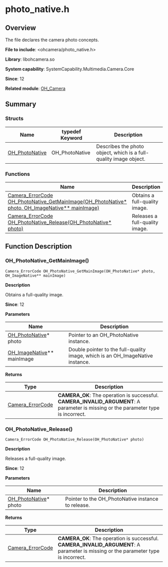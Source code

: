 # photo_native.h
<!--Kit: Camera Kit-->
<!--Subsystem: Multimedia-->
<!--Owner: @qano-->
<!--Designer: @leo_ysl-->
<!--Tester: @xchaosioda-->
<!--Adviser: @w_Machine_cc-->

## Overview

The file declares the camera photo concepts.

**File to include**: <ohcamera/photo_native.h>

**Library**: libohcamera.so

**System capability**: SystemCapability.Multimedia.Camera.Core

**Since**: 12

**Related module**: [OH_Camera](capi-oh-camera.md)

## Summary

### Structs

| Name| typedef Keyword| Description|
| -- | -- | -- |
| [OH_PhotoNative](capi-oh-camera-oh-photonative.md) | OH_PhotoNative | Describes the photo object, which is a full-quality image object.|

### Functions

| Name| Description|
| -- | -- |
| [Camera_ErrorCode OH_PhotoNative_GetMainImage(OH_PhotoNative* photo, OH_ImageNative** mainImage)](#oh_photonative_getmainimage) | Obtains a full-quality image.|
| [Camera_ErrorCode OH_PhotoNative_Release(OH_PhotoNative* photo)](#oh_photonative_release) | Releases a full-quality image.|

## Function Description

### OH_PhotoNative_GetMainImage()

```
Camera_ErrorCode OH_PhotoNative_GetMainImage(OH_PhotoNative* photo, OH_ImageNative** mainImage)
```

**Description**

Obtains a full-quality image.

**Since**: 12


**Parameters**

| Name| Description|
| -- | -- |
| [OH_PhotoNative](capi-oh-camera-oh-photonative.md)* photo | Pointer to an OH_PhotoNative instance.|
| [OH_ImageNative](../apis-image-kit/capi-image-imagenative-.md)** mainImage | Double pointer to the full-quality image, which is an OH_ImageNative instance.|

**Returns**

| Type| Description|
| -- | -- |
| [Camera_ErrorCode](capi-camera-h.md#camera_errorcode) | **CAMERA_OK**: The operation is successful.<br>         **CAMERA_INVALID_ARGUMENT**: A parameter is missing or the parameter type is incorrect.|

### OH_PhotoNative_Release()

```
Camera_ErrorCode OH_PhotoNative_Release(OH_PhotoNative* photo)
```

**Description**

Releases a full-quality image.

**Since**: 12


**Parameters**

| Name| Description|
| -- | -- |
| [OH_PhotoNative](capi-oh-camera-oh-photonative.md)* photo | Pointer to the OH_PhotoNative instance to release.|

**Returns**

| Type| Description|
| -- | -- |
| [Camera_ErrorCode](capi-camera-h.md#camera_errorcode) | **CAMERA_OK**: The operation is successful.<br>         **CAMERA_INVALID_ARGUMENT**: A parameter is missing or the parameter type is incorrect.|

